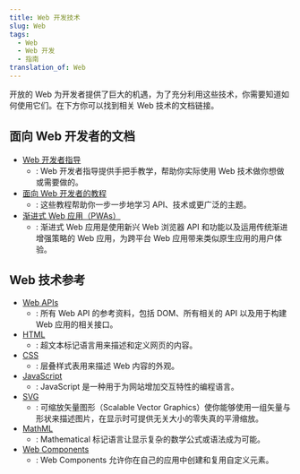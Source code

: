 ```yaml
---
title: Web 开发技术
slug: Web
tags:
  - Web
  - Web 开发
  - 指南
translation_of: Web
---
```

开放的 Web 为开发者提供了巨大的机遇，为了充分利用这些技术，你需要知道如何使用它们。在下方你可以找到相关 Web 技术的文档链接。

## 面向 Web 开发者的文档

- [Web 开发者指导](/zh-CN/docs/Web/Guide)
  - : Web 开发者指导提供手把手教学，帮助你实际使用 Web 技术做你想做或需要做的。
- [面向 Web 开发者的教程](/zh-CN/docs/Web/Tutorials)
  - : 这些教程帮助你一步一步地学习 API、技术或更广泛的主题。
- [渐进式 Web 应用（PWAs）](/zh-CN/docs/Web/Progressive_web_apps)
  - : 渐进式 Web 应用是使用新兴 Web 浏览器 API 和功能以及运用传统渐进增强策略的 Web 应用，为跨平台 Web 应用带来类似原生应用的用户体验。

## Web 技术参考

- [Web APIs](/zh-CN/docs/Web/API)
  - : 所有 Web API 的参考资料，包括 DOM、所有相关的 API 以及用于构建 Web 应用的相关接口。
- [HTML](/zh-CN/docs/Web/HTML)
  - : 超文本标记语言用来描述和定义网页的内容。
- [CSS](/zh-CN/docs/Web/CSS)
  - : 层叠样式表用来描述 Web 内容的外观。
- [JavaScript](/zh-CN/docs/Web/JavaScript)
  - : JavaScript 是一种用于为网站增加交互特性的编程语言。
- [SVG](/zh-CN/docs/Web/SVG)
  - : 可缩放矢量图形（Scalable Vector Graphics）使你能够使用一组矢量与形状来描述图片，在显示时可提供无关大小的零失真的平滑缩放。
- [MathML](/zh-CN/docs/Web/MathML)
  - : Mathematical 标记语言让显示复杂的数学公式或语法成为可能。
- [Web Components](/zh-CN/docs/Web/Web_Components)
  - : Web Components 允许你在自己的应用中创建和复用自定义元素。

